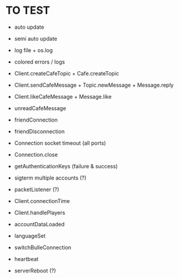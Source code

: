 # TO TEST
- auto update
- semi auto update
- log file + os.log
- colored errors / logs

- Client.createCafeTopic + Cafe.createTopic
- Client.sendCafeMessage + Topic.newMessage + Message.reply
- Client.likeCafeMessage + Message.like
- unreadCafeMessage

- friendConnection
- friendDisconnection

- Connection socket timeout (all ports)
- Connection.close

- getAuthenticationKeys (failure & success)
- sigterm multiple accounts (?)
- packetListener (?)

- Client.connectionTime
- Client.handlePlayers

- accountDataLoaded

- languageSet

- switchBulleConnection
- heartbeat
- serverReboot (?)
